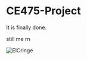 # CE475-Project

It is finally done.


still me rn


![ElCringe](https://c.tenor.com/e1EzJFBuaQ4AAAAd/diesofcringe.gif)
